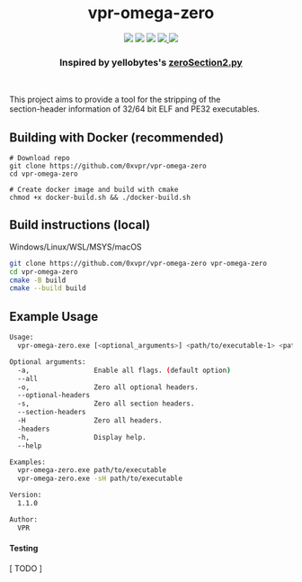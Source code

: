 <h1 align="center">vpr-omega-zero</h1>
<p align="center">
  <img src="https://img.shields.io/badge/Windows-supported-44CC11"/>
  <img src="https://img.shields.io/badge/Mac-supported-44CC11"/>
  <img src="https://img.shields.io/badge/Linux-supported-44CC11"/>
  <a href="https://mit-license.org/"/>
    <img src="https://img.shields.io/badge/License-MIT-44CC11"/>
  </a>
  <img src="https://img.shields.io/github/actions/workflow/status/0xvpr/vpr-omega-zero/build.yml?label=Build"/>
</p>
<h3 align="center">Inspired by yellobytes's <a href="https://github.com/yellowbyte/reverse-engineering-playground/tree/master/file_format_hacks">zeroSection2.py</a></h3>
<br>

This project aims to provide a tool for the stripping of the  
section-header information of 32/64 bit ELF and PE32 executables.

## Building with Docker (recommended)
```
# Download repo
git clone https://github.com/0xvpr/vpr-omega-zero
cd vpr-omega-zero

# Create docker image and build with cmake
chmod +x docker-build.sh && ./docker-build.sh
```

## Build instructions (local)
Windows/Linux/WSL/MSYS/macOS
```bash
git clone https://github.com/0xvpr/vpr-omega-zero vpr-omega-zero
cd vpr-omega-zero
cmake -B build
cmake --build build
```

## Example Usage
```bash
Usage:
  vpr-omega-zero.exe [<optional_arguments>] <path/to/executable-1> <path/to/executable-2>

Optional arguments:
  -a,                Enable all flags. (default option)
  --all
  -o,                Zero all optional headers.
  --optional-headers
  -s,                Zero all section headers.
  --section-headers
  -H                 Zero all headers.
  -headers
  -h,                Display help.
  --help

Examples:
  vpr-omega-zero.exe path/to/executable
  vpr-omega-zero.exe -sH path/to/executable

Version:
  1.1.0

Author:
  VPR
```

#### Testing
[ TODO ]
